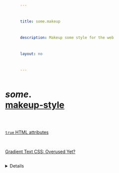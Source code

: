 ```yaml
---
title: some.makeup
description: Makeup some style for the web
layout: no
---
```


<div class="wrapper">

# _some_**.**[makeup-style](/style)

- <a href="/html-attr-true" sveltekit:prefetch>

	`true` HTML attributes

	</a>
- <a href="/gradient-text" sveltekit:prefetch>

	Gradient Text CSS: Overused Yet?

	</a>

<Details title="More">
	<p>
		<a href="/wip" sveltekit:prefetch>WIP</a>
	</p>
</Details>

</div>

<style>
	.wrapper {
		display: grid;
		grid-template-columns: var(--content-width);
		padding-inline-start: var(--view-inline);
		padding-inline-end: var(--view-inline);
		text-rendering: optimizeLegibility;

		/* Adjust font-size */
		font-size: clamp(
			var(--font-size) + .125rem,
			var(--font-size) + min(1vw,1.5vh),
			2.125rem
		);
	}

	h1 strong::after {
		content: '';
		display: block;
	}

	a {
		display: inline-flex;
		flex-wrap: wrap;

		min-height: var(--TOUCH-TARGET-SIZE, 48px);
		min-width: var(--TOUCH-TARGET-SIZE, 48px);
	}

	ul a {
		align-items: center;
	}

	ul a > p {
		margin: 0;
	}

	ul {
		display: grid;
		gap: 1em;
		list-style: none;
		padding: 0;
	}
</style>

<script>
	import Details from "/src/libs/Details.svelte";
</script>
